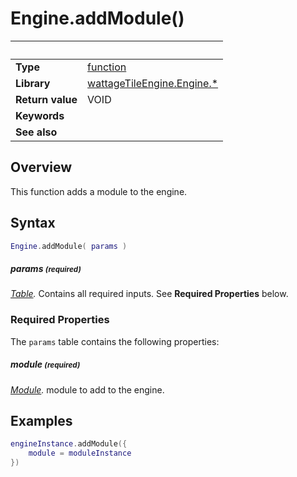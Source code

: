 # Engine.addModule()

|                      | &nbsp;
| -------------------- | ---------------------------------------------------------------
| __Type__             | [function](http://docs.coronalabs.com/api/type/Function.html)
| __Library__          | [wattageTileEngine.Engine.*](type_engine.markdown)
| __Return value__     | VOID
| __Keywords__         |
| __See also__         |


## Overview

This function adds a module to the engine.


## Syntax

``````lua
Engine.addModule( params )
``````

##### params <small>(required)</small>
_[Table](http://docs.coronalabs.com/api/type/Table.html)._
Contains all required inputs. See **Required Properties** below.


### Required Properties

The `params` table contains the following properties:

##### module <small>(required)</small>
_[Module](../module/type_module.markdown)._ module to add to the engine.


## Examples

``````lua
engineInstance.addModule({
    module = moduleInstance
})
``````
